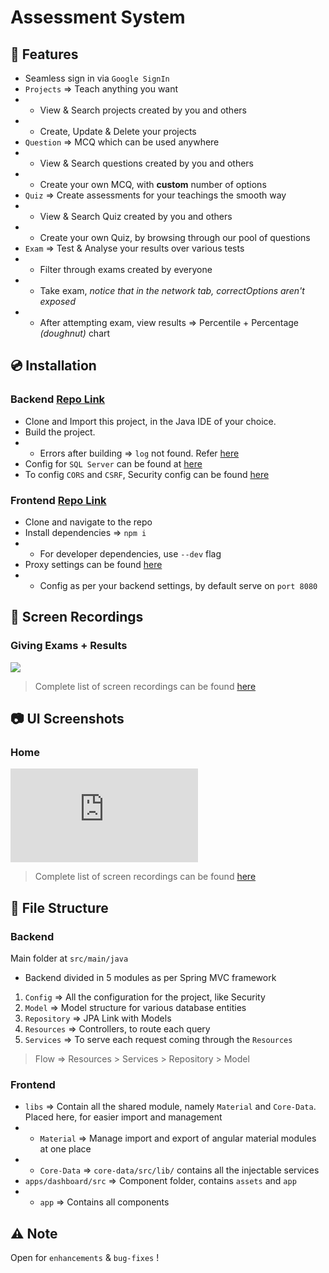 # Assessment System

## :confetti_ball: Features
- Seamless sign in via `Google SignIn`
- `Projects` ⇒ Teach anything you want
- - View & Search projects created by you and others
- - Create, Update & Delete your projects
- `Question` ⇒ MCQ which can be used anywhere
- - View & Search questions created by you and others
- - Create your own MCQ, with **custom** number of options
- `Quiz` ⇒ Create assessments for your teachings the smooth way
- - View & Search Quiz created by you and others
- - Create your own Quiz, by browsing through our pool of questions
- `Exam` ⇒ Test & Analyse your results over various tests
- - Filter through exams created by everyone
- - Take exam, *notice that in the network tab, correctOptions aren't exposed*
- - After attempting exam, view results ⇒ Percentile + Percentage *(doughnut)* chart

## :cd: Installation

### Backend [Repo Link](https://github.com/nilshah98/assessment-management)
- Clone and Import this project, in the Java IDE of your choice.
- Build the project.
- - Errors after building ⇒ `log` not found. Refer [here](https://stackoverflow.com/questions/16627751/building-with-lomboks-slf4j-and-eclipse-cannot-find-symbol-log)
- Config for `SQL Server` can be found at [here](https://github.com/nilshah98/assessment-management/blob/master/src/main/resources/application.yaml)
- To config `CORS` and `CSRF`, Security config can be found [here](https://github.com/nilshah98/assessment-management/blob/master/src/main/java/com/accolite/assessmentmanagement/config/Security.java)

### Frontend [Repo Link](https://github.com/nilshah98/Assessment-UI)
- Clone and navigate to the repo
- Install dependencies ⇒ `npm i`
- - For developer dependencies, use `--dev` flag
- Proxy settings can be found [here](https://github.com/nilshah98/Assessment-UI/blob/master/proxy.conf.json)
- - Config as per your backend settings, by default serve on `port 8080`


## :movie_camera: Screen Recordings

### Giving Exams + Results
![](docs/assets/recordings/GiveExam.gif)

> Complete list of screen recordings can be found [here](docs/ScreenRecordings.md)

## :camera: UI Screenshots

### Home
![](https://github.com/barnitesh/Assessment-Management/blob/4cacbc2fc9e5e6c0014af06f94cf77462a227abd/doc/Screenshots.md)

> Complete list of screen recordings can be found [here](docs/Screenshots.md)

## :file_folder: File Structure
### Backend
Main folder at `src/main/java`
- Backend divided in 5 modules as per Spring MVC framework
1. `Config` ⇒ All the configuration for the project, like Security
2. `Model` ⇒ Model structure for various database entities
3. `Repository` ⇒ JPA Link with Models
4. `Resources` ⇒ Controllers, to route each query
5. `Services` ⇒ To serve each request coming through the `Resources`
> Flow ⇒ Resources > Services > Repository > Model

### Frontend
- `libs` ⇒ Contain all the shared module, namely `Material` and `Core-Data`. Placed here, for easier import and management
- - `Material` ⇒ Manage import and export of angular material modules at one place
- - `Core-Data` ⇒ `core-data/src/lib/` contains all the injectable services
- `apps/dashboard/src` ⇒ Component folder, contains `assets` and `app`
- - `app` ⇒ Contains all components


## :warning: Note
Open for `enhancements` & `bug-fixes` ! 

